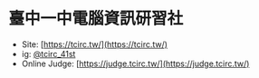 # 臺中一中電腦資訊研習社

- Site: [https://tcirc.tw/](https://tcirc.tw/)
- ig: [@tcirc_41st](https://www.instagram.com/tcirc_41st/)
- Online Judge: [https://judge.tcirc.tw/](https://judge.tcirc.tw/)
